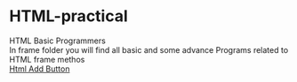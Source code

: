 # HTML-practical
 HTML Basic Programmers
<br/>
In frame folder you will find all basic and some advance Programs related to HTML frame methos
<br/>
<a href='/fram/add button.html'>Html Add Button</a>